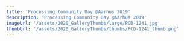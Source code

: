 ```yaml
---
title: 'Processing Community Day @Aarhus 2019'
description: 'Processing Community Day @Aarhus 2019'
imageUrl: '/assets/2020_GalleryThumbs/large/PCD-1241.jpg'
thumbUrl: '/assets/2020_GalleryThumbs/thumbs/PCD-1241_thumb.png'
---
```

